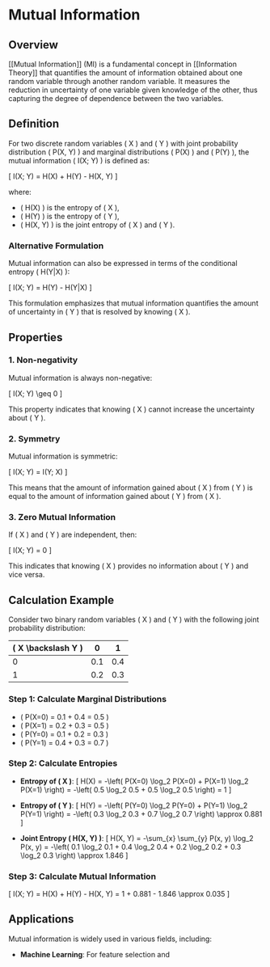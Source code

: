 
# Mutual Information

## Overview
[[Mutual Information]] (MI) is a fundamental concept in [[Information Theory]] that quantifies the amount of information obtained about one random variable through another random variable. It measures the reduction in uncertainty of one variable given knowledge of the other, thus capturing the degree of dependence between the two variables.

## Definition
For two discrete random variables \( X \) and \( Y \) with joint probability distribution \( P(X, Y) \) and marginal distributions \( P(X) \) and \( P(Y) \), the mutual information \( I(X; Y) \) is defined as:

\[
I(X; Y) = H(X) + H(Y) - H(X, Y)
\]

where:
- \( H(X) \) is the entropy of \( X \),
- \( H(Y) \) is the entropy of \( Y \),
- \( H(X, Y) \) is the joint entropy of \( X \) and \( Y \).

### Alternative Formulation
Mutual information can also be expressed in terms of the conditional entropy \( H(Y|X) \):

\[
I(X; Y) = H(Y) - H(Y|X)
\]

This formulation emphasizes that mutual information quantifies the amount of uncertainty in \( Y \) that is resolved by knowing \( X \).

## Properties

### 1. Non-negativity
Mutual information is always non-negative:

\[
I(X; Y) \geq 0
\]

This property indicates that knowing \( X \) cannot increase the uncertainty about \( Y \).

### 2. Symmetry
Mutual information is symmetric:

\[
I(X; Y) = I(Y; X)
\]

This means that the amount of information gained about \( X \) from \( Y \) is equal to the amount of information gained about \( Y \) from \( X \).

### 3. Zero Mutual Information
If \( X \) and \( Y \) are independent, then:

\[
I(X; Y) = 0
\]

This indicates that knowing \( X \) provides no information about \( Y \) and vice versa.

## Calculation Example
Consider two binary random variables \( X \) and \( Y \) with the following joint probability distribution:

| \( X \backslash Y \) | 0   | 1   |
|-----------------------|-----|-----|
| 0                     | 0.1 | 0.4 |
| 1                     | 0.2 | 0.3 |

### Step 1: Calculate Marginal Distributions
- \( P(X=0) = 0.1 + 0.4 = 0.5 \)
- \( P(X=1) = 0.2 + 0.3 = 0.5 \)
- \( P(Y=0) = 0.1 + 0.2 = 0.3 \)
- \( P(Y=1) = 0.4 + 0.3 = 0.7 \)

### Step 2: Calculate Entropies
- **Entropy of \( X \)**:
\[
H(X) = -\left( P(X=0) \log_2 P(X=0) + P(X=1) \log_2 P(X=1) \right) = -\left( 0.5 \log_2 0.5 + 0.5 \log_2 0.5 \right) = 1
\]

- **Entropy of \( Y \)**:
\[
H(Y) = -\left( P(Y=0) \log_2 P(Y=0) + P(Y=1) \log_2 P(Y=1) \right) = -\left( 0.3 \log_2 0.3 + 0.7 \log_2 0.7 \right) \approx 0.881
\]

- **Joint Entropy \( H(X, Y) \)**:
\[
H(X, Y) = -\sum_{x} \sum_{y} P(x, y) \log_2 P(x, y) = -\left( 0.1 \log_2 0.1 + 0.4 \log_2 0.4 + 0.2 \log_2 0.2 + 0.3 \log_2 0.3 \right) \approx 1.846
\]

### Step 3: Calculate Mutual Information
\[
I(X; Y) = H(X) + H(Y) - H(X, Y) = 1 + 0.881 - 1.846 \approx 0.035
\]

## Applications
Mutual information is widely used in various fields, including:
- **Machine Learning**: For feature selection and